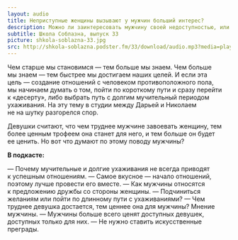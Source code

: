 ```yaml
---
layout: audio
title: Неприступные женщины вызывают у мужчин больший интерес?
description: Можно ли заинтересовать мужчину своей недоступностью, или это наоборот отпугнет и приведет к тому, что он вовсе может потерять интерес.
subtitle: Школа Соблазна, выпуск 33
picture: shkola-soblazna-33.jpg
src: http://shkola-soblazna.podster.fm/33/download/audio.mp3?media=player
---
```


Чем старше мы становимся — тем больше мы знаем. Чем больше мы знаем — тем быстрее мы достигаем наших целей. И если эта цель — создание отношений с человеком противоположного пола, мы начинаем думать о том, пойти по короткому пути и сразу перейти к «десерту», либо выбрать путь с долгим мучительный периодом ухаживания. На эту тему в студии между Дарьей и Николаем не на шутку разгорелся спор.

Девушки считают, что чем труднее мужчине завоевать женщину, тем более ценным трофеем она станет для него, и тем больше он будет ее ценить. Но вот что думают по этому поводу мужчины?

**В подкасте:**

— Почему мучительные и долгие ухаживания не всегда приводят к успешным отношениям.
— Самое вкусное — начало отношений, поэтому лучше провести его вместе.
— Как мужчины относятся к предложению дружбы со стороны женщины.
— Подчиниться желаниям или пойти по длинному пути с ухаживаниями?
— Чем труднее девушка достается, тем ценнее она для мужчины? Мнение мужчины.
— Мужчины больше всего ценят доступных девушек, доступных только для них.
— Не нужно ставить искусственные преграды.
